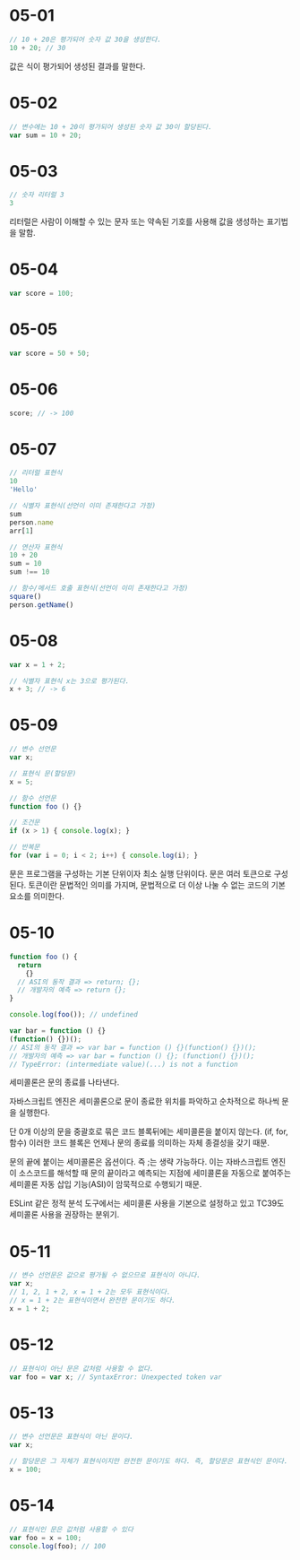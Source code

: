 # 05-01

```javascript
// 10 + 20은 평가되어 숫자 값 30을 생성한다.
10 + 20; // 30
```

값은 식이 평가되어 생성된 결과를 말한다.

# 05-02

```javascript
// 변수에는 10 + 20이 평가되어 생성된 숫자 값 30이 할당된다.
var sum = 10 + 20;
```

# 05-03

```javascript
// 숫자 리터럴 3
3
```

리터럴은 사람이 이해할 수 있는 문자 또는 약속된 기호를 사용해 값을 생성하는 표기법을 말함.

# 05-04

```javascript
var score = 100;
```

# 05-05

```javascript
var score = 50 + 50;
```

# 05-06

```javascript
score; // -> 100
```

# 05-07

```javascript
// 리터럴 표현식
10
'Hello'

// 식별자 표현식(선언이 이미 존재한다고 가정)
sum
person.name
arr[1]

// 연산자 표현식
10 + 20
sum = 10
sum !== 10

// 함수/메서드 호출 표현식(선언이 이미 존재한다고 가정)
square()
person.getName()
```

# 05-08

```javascript
var x = 1 + 2;

// 식별자 표현식 x는 3으로 평가된다.
x + 3; // -> 6
```

# 05-09

```javascript
// 변수 선언문
var x;

// 표현식 문(할당문)
x = 5;

// 함수 선언문
function foo () {}

// 조건문
if (x > 1) { console.log(x); }

// 반복문
for (var i = 0; i < 2; i++) { console.log(i); }
```

문은 프로그램을 구성하는 기본 단위이자 최소 실행 단위이다.
문은 여러 토큰으로 구성된다. 토큰이란 문법적인 의미를 가지며, 문법적으로 더 이상 나눌 수 없는 코드의 기본 요소를 의미한다.

# 05-10

```javascript
function foo () {
  return
    {}
  // ASI의 동작 결과 => return; {};
  // 개발자의 예측 => return {};
}

console.log(foo()); // undefined

var bar = function () {}
(function() {})();
// ASI의 동작 결과 => var bar = function () {}(function() {})();
// 개발자의 예측 => var bar = function () {}; (function() {})();
// TypeError: (intermediate value)(...) is not a function
```

세미콜론은 문의 종료를 나타낸다.

자바스크립트 엔진은 세미콜론으로 문이 종료한 위치를 파악하고 순차적으로 하나씩 문을 실행한다.

단 0개 이상의 문을 중괄호로 묶은 코드 블록뒤에는 세미콜론을 붙이지 않는다. (if, for, 함수)
이러한 코드 블록은 언제나 문의 종료를 의미하는 자체 종결성을 갖기 때문.

문의 끝에 붙이는 세미콜론은 옵션이다. 즉 ;는 생략 가능하다.
이는 자바스크립트 엔진이 소스코드를 해석할 때 문의 끝이라고 예측되는 지점에 세미콜론을 자동으로 붙여주는 세미콜론 자동 삽입 기능(ASI)이 암묵적으로 수행되기 때문.

ESLint 같은 정적 분석 도구에서는 세미콜론 사용을 기본으로 설정하고 있고 TC39도 세미콜론 사용을 권장하는 분위기.

# 05-11

```javascript
// 변수 선언문은 값으로 평가될 수 없으므로 표현식이 아니다.
var x;
// 1, 2, 1 + 2, x = 1 + 2는 모두 표현식이다.
// x = 1 + 2는 표현식이면서 완전한 문이기도 하다.
x = 1 + 2;
```

# 05-12

```javascript
// 표현식이 아닌 문은 값처럼 사용할 수 없다.
var foo = var x; // SyntaxError: Unexpected token var
```

# 05-13

```javascript
// 변수 선언문은 표현식이 아닌 문이다.
var x;

// 할당문은 그 자체가 표현식이지만 완전한 문이기도 하다. 즉, 할당문은 표현식인 문이다.
x = 100;
```

# 05-14

```javascript
// 표현식인 문은 값처럼 사용할 수 있다
var foo = x = 100;
console.log(foo); // 100
```
